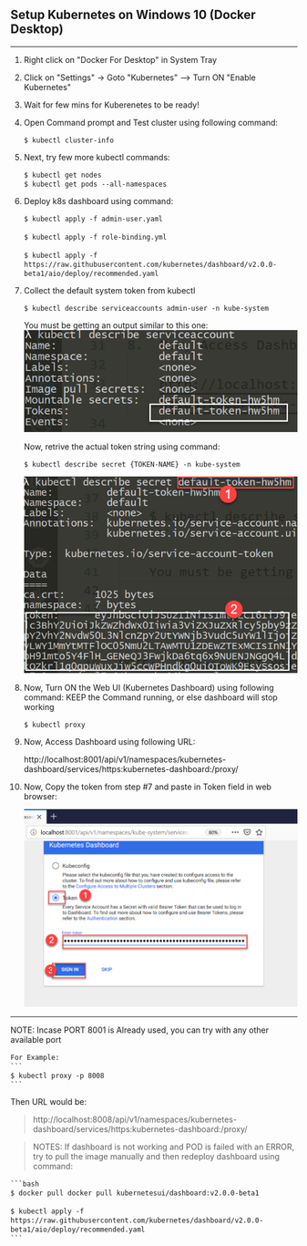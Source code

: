 ## Setup Kubernetes on Windows 10 (Docker Desktop)
---
1. Right click on "Docker For Desktop" in System Tray
2. Click on "Settings" -> Goto "Kubernetes" --> Turn ON "Enable Kubernetes"
3. Wait for few mins for Kuberenetes to be ready!
4. Open Command prompt and Test cluster using following command:

    ```
    $ kubectl cluster-info
    ```

5.  Next, try few more kubectl commands:

    ```
    $ kubectl get nodes
    $ kubectl get pods --all-namespaces
    ```

6.  Deploy k8s dashboard using command:

    ```
    $ kubectl apply -f admin-user.yaml
    
    $ kubectl apply -f role-binding.yml

    $ kubectl apply -f https://raw.githubusercontent.com/kubernetes/dashboard/v2.0.0-beta1/aio/deploy/recommended.yaml
    ```

7.  Collect the default system token from kubectl
    
    ```
    $ kubectl describe serviceaccounts admin-user -n kube-system
    ```

    You must be getting an output similar to this one:
    ![alt text](token-1.png "Get Service Account")

    Now, retrive the actual token string using command:

    ```
    $ kubectl describe secret {TOKEN-NAME} -n kube-system
    ```
    ![alt text](token-2.png "Getting Token Value")

8.  Now, Turn ON the Web UI (Kubernetes Dashboard) using following command:
    KEEP the Command running, or else dashboard will stop working
    ```
    $ kubectl proxy
    ```

9.  Now, Access Dashboard using following URL:

    http://localhost:8001/api/v1/namespaces/kubernetes-dashboard/services/https:kubernetes-dashboard:/proxy/ 


10. Now, Copy the token from step #7 and paste in Token field in web browser:

    ![alt text](dashboard-login.png "Login with Token")
---

NOTE:   Incase PORT 8001 is Already used, you can try with any other available port

    For Example:
    ```
    $ kubectl proxy -p 8008
    ```
    
Then URL would be:

> http://localhost:8008/api/v1/namespaces/kubernetes-dashboard/services/https:kubernetes-dashboard:/proxy/ 

> NOTES: If dashboard is not working and POD is failed with an ERROR, try to pull the image manually and then redeploy dashboard using command:

    ```bash
    $ docker pull docker pull kubernetesui/dashboard:v2.0.0-beta1 

    $ kubectl apply -f https://raw.githubusercontent.com/kubernetes/dashboard/v2.0.0-beta1/aio/deploy/recommended.yaml
    ```